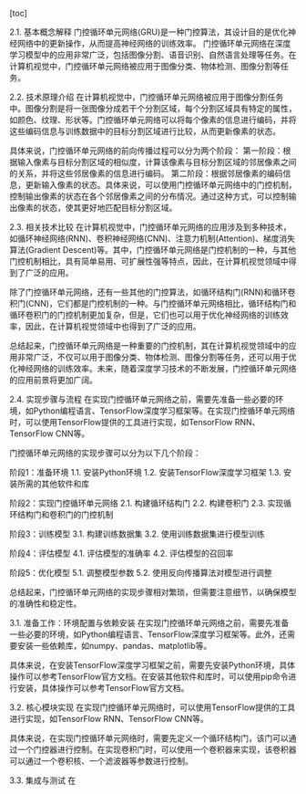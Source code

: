 
[toc]                    
                
                
2.1. 基本概念解释
门控循环单元网络(GRU)是一种门控算法，其设计目的是优化神经网络中的更新操作，从而提高神经网络的训练效率。
门控循环单元网络在深度学习模型中的应用非常广泛，包括图像分割、语音识别、自然语言处理等任务。在计算机视觉中，门控循环单元网络被应用于图像分类、物体检测、图像分割等任务。

2.2. 技术原理介绍
在计算机视觉中，门控循环单元网络被应用于图像分割任务中。图像分割是将一张图像分成若干个分割区域，每个分割区域具有特定的属性，如颜色、纹理、形状等。门控循环单元网络可以将每个像素的信息进行编码，并将这些编码信息与训练数据中的目标分割区域进行比较，从而更新像素的状态。

具体来说，门控循环单元网络的前向传播过程可以分为两个阶段：
第一阶段：根据输入像素与目标分割区域的相似度，计算该像素与目标分割区域的邻居像素之间的关系，并将这些邻居像素的信息进行编码。
第二阶段：根据邻居像素的编码信息，更新输入像素的状态。具体来说，可以使用门控循环单元网络中的门控机制，控制输出像素的状态在各个邻居像素之间的分布情况。通过这种方式，可以控制输出像素的状态，使其更好地匹配目标分割区域。

2.3. 相关技术比较
在计算机视觉中，门控循环单元网络的应用涉及到多种技术，如循环神经网络(RNN)、卷积神经网络(CNN)、注意力机制(Attention)、梯度消失算法(Gradient Descent)等。其中，门控循环单元网络是门控机制的一种，与其他门控机制相比，具有简单易用、可扩展性强等特点，因此，在计算机视觉领域中得到了广泛的应用。

除了门控循环单元网络，还有一些其他的门控算法，如循环结构门(RNN)和循环卷积门(CNN)，它们都是门控机制的一种。与门控循环单元网络相比，循环结构门和循环卷积门的门控机制更加复杂，但是，它们也可以用于优化神经网络的训练效率，因此，在计算机视觉领域中也得到了广泛的应用。

总结起来，门控循环单元网络是一种重要的门控机制，其在计算机视觉领域中的应用非常广泛，不仅可以用于图像分类、物体检测、图像分割等任务，还可以用于优化神经网络的训练效率。未来，随着深度学习技术的不断发展，门控循环单元网络的应用前景将更加广阔。

2.4. 实现步骤与流程
在实现门控循环单元网络之前，需要先准备一些必要的环境，如Python编程语言、TensorFlow深度学习框架等。在实现门控循环单元网络时，可以使用TensorFlow提供的工具进行实现，如TensorFlow RNN、TensorFlow CNN等。

门控循环单元网络的实现步骤可以分为以下几个阶段：

阶段1：准备环境
1.1. 安装Python环境
1.2. 安装TensorFlow深度学习框架
1.3. 安装所需的其他软件和库

阶段2：实现门控循环单元网络
2.1. 构建循环结构门
2.2. 构建卷积门
2.3. 实现循环结构门和卷积门的门控机制

阶段3：训练模型
3.1. 构建训练数据集
3.2. 使用训练数据集进行模型训练

阶段4：评估模型
4.1. 评估模型的准确率
4.2. 评估模型的召回率

阶段5：优化模型
5.1. 调整模型参数
5.2. 使用反向传播算法对模型进行调整




总结起来，门控循环单元网络的实现步骤相对繁琐，但需要注意细节，以确保模型的准确性和稳定性。

3.1. 准备工作：环境配置与依赖安装
在实现门控循环单元网络之前，需要先准备一些必要的环境，如Python编程语言、TensorFlow深度学习框架等。此外，还需要安装一些依赖库，如numpy、pandas、matplotlib等。

具体来说，在安装TensorFlow深度学习框架之前，需要先安装Python环境，具体操作可以参考TensorFlow官方文档。在安装其他软件和库时，可以使用pip命令进行安装，具体操作可以参考TensorFlow官方文档。

3.2. 核心模块实现
在实现门控循环单元网络时，可以使用TensorFlow提供的工具进行实现，如TensorFlow RNN、TensorFlow CNN等。

具体来说，在实现门控循环单元网络时，需要先定义一个循环结构门，该门可以通过一个门控器进行控制。在实现卷积门时，可以使用一个卷积器来实现，该卷积器可以通过一个卷积核、一个滤波器等参数进行控制。

3.3. 集成与测试
在


